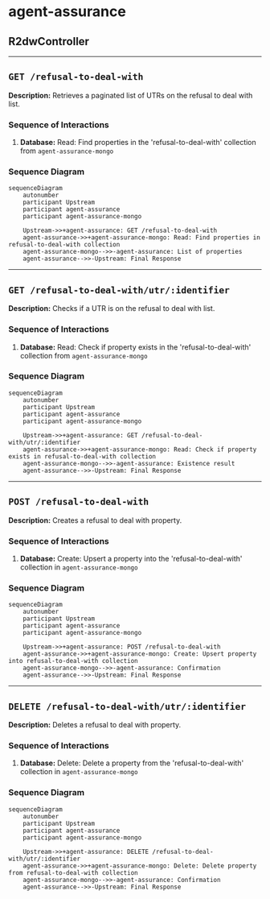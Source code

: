 # agent-assurance

## R2dwController

---

## `GET /refusal-to-deal-with`

**Description:** Retrieves a paginated list of UTRs on the refusal to deal with list.

### Sequence of Interactions

1. **Database:** Read: Find properties in the 'refusal-to-deal-with' collection from `agent-assurance-mongo`

### Sequence Diagram

```mermaid
sequenceDiagram
    autonumber
    participant Upstream
    participant agent-assurance
    participant agent-assurance-mongo

    Upstream->>+agent-assurance: GET /refusal-to-deal-with
    agent-assurance->>+agent-assurance-mongo: Read: Find properties in refusal-to-deal-with collection
    agent-assurance-mongo-->>-agent-assurance: List of properties
    agent-assurance-->>-Upstream: Final Response
```

---

## `GET /refusal-to-deal-with/utr/:identifier`

**Description:** Checks if a UTR is on the refusal to deal with list.

### Sequence of Interactions

1. **Database:** Read: Check if property exists in the 'refusal-to-deal-with' collection from `agent-assurance-mongo`

### Sequence Diagram

```mermaid
sequenceDiagram
    autonumber
    participant Upstream
    participant agent-assurance
    participant agent-assurance-mongo

    Upstream->>+agent-assurance: GET /refusal-to-deal-with/utr/:identifier
    agent-assurance->>+agent-assurance-mongo: Read: Check if property exists in refusal-to-deal-with collection
    agent-assurance-mongo-->>-agent-assurance: Existence result
    agent-assurance-->>-Upstream: Final Response
```

---

## `POST /refusal-to-deal-with`

**Description:** Creates a refusal to deal with property.

### Sequence of Interactions

1. **Database:** Create: Upsert a property into the 'refusal-to-deal-with' collection in `agent-assurance-mongo`

### Sequence Diagram

```mermaid
sequenceDiagram
    autonumber
    participant Upstream
    participant agent-assurance
    participant agent-assurance-mongo

    Upstream->>+agent-assurance: POST /refusal-to-deal-with
    agent-assurance->>+agent-assurance-mongo: Create: Upsert property into refusal-to-deal-with collection
    agent-assurance-mongo-->>-agent-assurance: Confirmation
    agent-assurance-->>-Upstream: Final Response
```

---

## `DELETE /refusal-to-deal-with/utr/:identifier`

**Description:** Deletes a refusal to deal with property.

### Sequence of Interactions

1. **Database:** Delete: Delete a property from the 'refusal-to-deal-with' collection in `agent-assurance-mongo`

### Sequence Diagram

```mermaid
sequenceDiagram
    autonumber
    participant Upstream
    participant agent-assurance
    participant agent-assurance-mongo

    Upstream->>+agent-assurance: DELETE /refusal-to-deal-with/utr/:identifier
    agent-assurance->>+agent-assurance-mongo: Delete: Delete property from refusal-to-deal-with collection
    agent-assurance-mongo-->>-agent-assurance: Confirmation
    agent-assurance-->>-Upstream: Final Response
```
